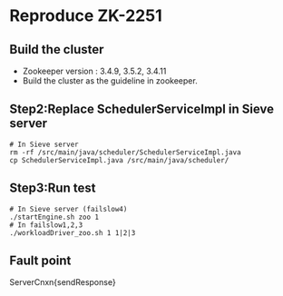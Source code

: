 # Reproduce ZK-2251
## Build the cluster
- Zookeeper version : 3.4.9, 3.5.2, 3.4.11
- Build the cluster as the guideline in zookeeper.
## Step2:Replace SchedulerServiceImpl in Sieve server
```
# In Sieve server
rm -rf /src/main/java/scheduler/SchedulerServiceImpl.java
cp SchedulerServiceImpl.java /src/main/java/scheduler/
```
## Step3:Run test
```
# In Sieve server (failslow4)
./startEngine.sh zoo 1
# In failslow1,2,3
./workloadDriver_zoo.sh 1 1|2|3
```
## Fault point
ServerCnxn{sendResponse}